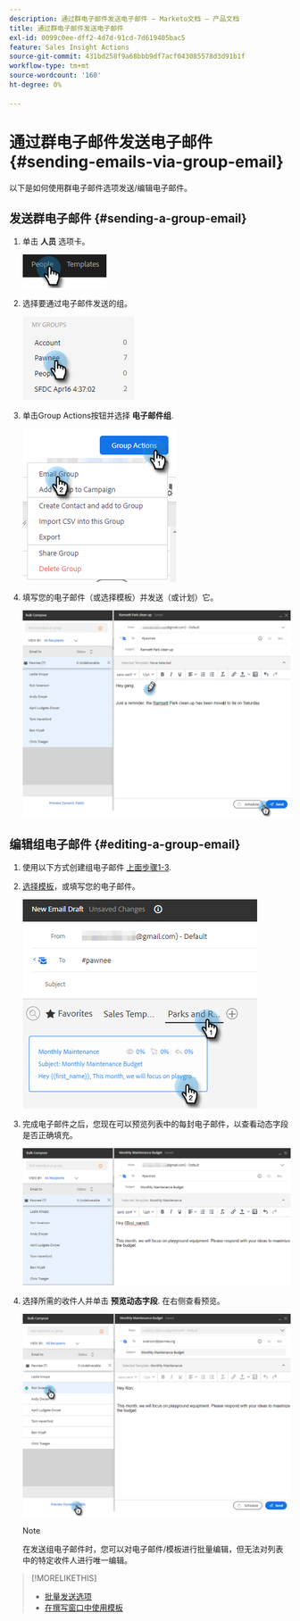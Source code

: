 ```yaml
---
description: 通过群电子邮件发送电子邮件 — Marketo文档 — 产品文档
title: 通过群电子邮件发送电子邮件
exl-id: 0099c0ee-dff2-4d7d-91cd-7d619405bac5
feature: Sales Insight Actions
source-git-commit: 431bd258f9a68bbb9df7acf043085578d3d91b1f
workflow-type: tm+mt
source-wordcount: '160'
ht-degree: 0%

---
```


# 通过群电子邮件发送电子邮件 {#sending-emails-via-group-email}

以下是如何使用群电子邮件选项发送/编辑电子邮件。

## 发送群电子邮件 {#sending-a-group-email}

1. 单击 **人员** 选项卡。

   ![](assets/sending-emails-via-group-email-1.png)

1. 选择要通过电子邮件发送的组。

   ![](assets/sending-emails-via-group-email-2.png)

1. 单击Group Actions按钮并选择 **电子邮件组**.

   ![](assets/sending-emails-via-group-email-3.png)

1. 填写您的电子邮件（或选择模板）并发送（或计划）它。

   ![](assets/sending-emails-via-group-email-4.png)

## 编辑组电子邮件 {#editing-a-group-email}

1. 使用以下方式创建组电子邮件 [上面步骤1-3](#sending-a-group-email).

1. [选择模板](/help/marketo/product-docs/marketo-sales-insight/actions/email/using-the-compose-window/using-a-template-in-the-compose-window.md)，或填写您的电子邮件。

   ![](assets/sending-emails-via-group-email-5.png)

1. 完成电子邮件之后，您现在可以预览列表中的每封电子邮件，以查看动态字段是否正确填充。

   ![](assets/sending-emails-via-group-email-6.png)

1. 选择所需的收件人并单击 **预览动态字段**. 在右侧查看预览。

   ![](assets/sending-emails-via-group-email-7.png)

   >[!NOTE]
   >
   >在发送组电子邮件时，您可以对电子邮件/模板进行批量编辑，但无法对列表中的特定收件人进行唯一编辑。

>[!MORELIKETHIS]
>
>* [批量发送选项](/help/marketo/product-docs/marketo-sales-insight/actions/email/using-the-compose-window/bulk-emailing-options.md)
>* [在撰写窗口中使用模板](/help/marketo/product-docs/marketo-sales-insight/actions/email/using-the-compose-window/using-a-template-in-the-compose-window.md)
